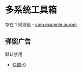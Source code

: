 # 多系统工具箱

存在 1 规则组 - [com.example.ourom](/src/apps/com.example.ourom.ts)

## 弹窗广告

默认禁用

- [快照-0](https://i.gkd.li/i/13625406)
